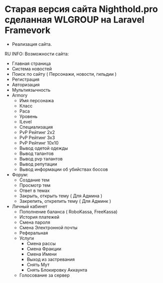 # Старая версия сайта Nighthold.pro сделанная WLGROUP на Laravel Framevork

* Реализация сайта.

RU INFO:
Возможности сайта:
* Главная страница
* Система новостей
* Поиск по сайту ( Персонажи, новости, гильдии )
* Регистрация
* Авторизация
* Мультиязычность
* Armory
    * Имя персонажа
    * Класс
    * Раса
    * Уровень
    * ILevel
    * Специализация
    * PvP Рейтинг 2х2
    * PvP Рейтинг 3х3
    * PvP Рейтинг 10х10
    * Вывод одетой одежды
    * Вывод талантов
    * Вывод pvp талантов
    * Вывод репутации
    * Вывод информации об убийствах боссов
* Форум:
    * Создание тем
    * Просмотр тем
    * Ответ в темах
    * Закрыть, открыть тему ( Для Админа )
    * Закрепить, открепить тему ( Для Админк )
* Личный кабинет
    * Пополнение баланса ( RoboKassa, FreeKassa)
    * История платежей
    * Смена пароля
    * Смена Электронной почты
    * Реферальная
    * Услуги
        * Смена рассы
        * Смена Фракции
        * Смена Имени
        * Выход из застревания
        * Снять Мут
        * Снять Блокировку Аккаунта
    * Голосование за сервер
